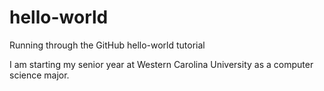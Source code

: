 # hello-world

Running through the GitHub hello-world tutorial 

I am starting my senior year at Western Carolina University as 
a computer science major.
